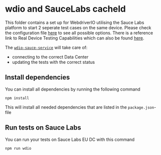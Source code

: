 # wdio and SauceLabs cacheId
This folder contains a set up for WebdriverIO utilising the Sauce Labs platform to start 2 seperate test cases on the same device. 
Please check the configuration file [here](test/configs/wdio.saucelabs.conf.js) to see all possible options. There is a
reference link to Real Device Testing Capabilities which can also be found 
[here](https://wiki.saucelabs.com/display/DOCS/Appium+Capabilities+for+Real+Device+Testing).

The [`wdio-sauce-service`](https://webdriver.io/docs/sauce-service.html) will take care of:
- connecting to the correct Data Center
- updating the tests with the correct status 

## Install dependencies
You can install all dependencies by running the following command

    npm install
    
This will install all needed dependencies that are listed in the `package.json`-file

## Run tests on Sauce Labs
You can run your tests on Sauce Labs EU DC with this command

    npm run wdio
